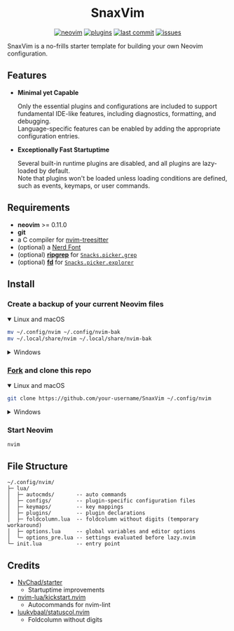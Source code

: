 <h1 align="center">SnaxVim</h1>

<div align="center">

[![neovim](https://img.shields.io/badge/neovim-0.11-red.svg?style=flat-square&color=99e6ff&logo=Neovim&logoColor=white)](https://neovim.io/)
[![plugins](https://img.shields.io/badge/plugins-10-red.svg?style=flat-square&color=99ff99)](https://github.com/SnaxVim/SnaxVim/blob/main/lua/plugins/init.lua)
[![last commit](https://img.shields.io/github/last-commit/SnaxVim/SnaxVim?style=flat-square&color=ffe699)](https://github.com/SnaxVim/SnaxVim/pulse)
[![issues](https://img.shields.io/github/issues/SnaxVim/SnaxVim?style=flat-square&color=ff9999)](https://github.com/SnaxVim/SnaxVim/issues)

</div>

SnaxVim is a no-frills starter template for building your own Neovim configuration.

## Features

- **Minimal yet Capable**

  Only the essential plugins and configurations are included to support fundamental IDE-like features, including diagnostics, formatting, and debugging.  
  Language-specific features can be enabled by adding the appropriate configuration entries.

- **Exceptionally Fast Startuptime**

  Several built-in runtime plugins are disabled, and all plugins are lazy-loaded by default.  
  Note that plugins won't be loaded unless loading conditions are defined, such as events, keymaps, or user commands.

## Requirements

- **neovim** >= 0.11.0
- **git**
- a C compiler for [nvim-treesitter](https://github.com/nvim-treesitter/nvim-treesitter)
- (optional) a [Nerd Font](https://www.nerdfonts.com/)
- (optional) **[ripgrep](https://github.com/BurntSushi/ripgrep)** for [`Snacks.picker.grep`](https://github.com/folke/snacks.nvim/blob/main/docs/picker.md#grep)
- (optional) **[fd](https://github.com/sharkdp/fd)** for [`Snacks.picker.explorer`](https://github.com/folke/snacks.nvim/blob/main/docs/picker.md#explorer)

## Install

### Create a backup of your current Neovim files

<details open><summary>Linux and macOS</summary>

```sh
mv ~/.config/nvim ~/.config/nvim-bak
mv ~/.local/share/nvim ~/.local/share/nvim-bak
```

</details>

<details><summary>Windows</summary>

```bat
move %LOCALAPPDATA%\nvim %LOCALAPPDATA%\nvim-bak
move %LOCALAPPDATA%\nvim-data %LOCALAPPDATA%\nvim-bak-data
```

</details>

### [Fork](https://github.com/SnaxVim/SnaxVim/fork) and clone this repo

<details open><summary>Linux and macOS</summary>

```sh
git clone https://github.com/your-username/SnaxVim ~/.config/nvim
```

</details>

<details><summary>Windows</summary>

```bat
git clone https://github.com/your-username/SnaxVim %LOCALAPPDATA%/nvim
```

</details>

### Start Neovim

```
nvim
```

## File Structure

```
~/.config/nvim/
├─ lua/
│  ├─ autocmds/       -- auto commands
│  ├─ configs/        -- plugin-specific configuration files
│  ├─ keymaps/        -- key mappings
│  ├─ plugins/        -- plugin declarations
│  ├─ foldcolumn.lua  -- foldcolumn without digits (temporary workaround)
│  ├─ options.lua     -- global variables and editor options
│  └─ options_pre.lua -- settings evaluated before lazy.nvim
└─ init.lua           -- entry point
```

## Credits

- [NvChad/starter](https://github.com/NvChad/starter)
    - Startuptime improvements
- [nvim-lua/kickstart.nvim](https://github.com/nvim-lua/kickstart.nvim)
    - Autocommands for nvim-lint
- [luukvbaal/statuscol.nvim](https://github.com/luukvbaal/statuscol.nvim)
    - Foldcolumn without digits
